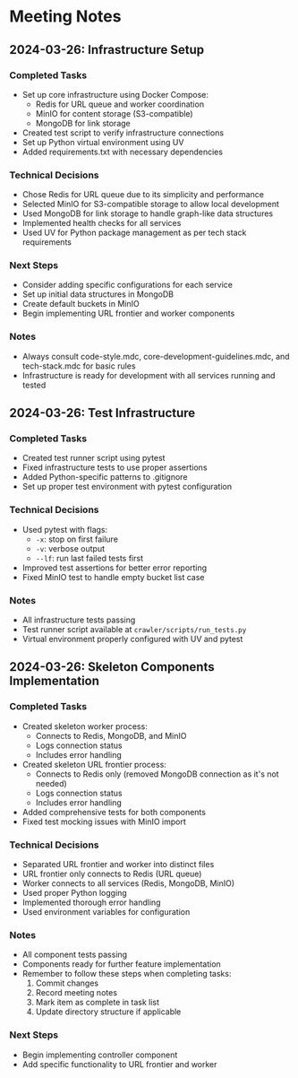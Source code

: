 # Meeting Notes

## 2024-03-26: Infrastructure Setup

### Completed Tasks
- Set up core infrastructure using Docker Compose:
  - Redis for URL queue and worker coordination
  - MinIO for content storage (S3-compatible)
  - MongoDB for link storage
- Created test script to verify infrastructure connections
- Set up Python virtual environment using UV
- Added requirements.txt with necessary dependencies

### Technical Decisions
- Chose Redis for URL queue due to its simplicity and performance
- Selected MinIO for S3-compatible storage to allow local development
- Used MongoDB for link storage to handle graph-like data structures
- Implemented health checks for all services
- Used UV for Python package management as per tech stack requirements

### Next Steps
- Consider adding specific configurations for each service
- Set up initial data structures in MongoDB
- Create default buckets in MinIO
- Begin implementing URL frontier and worker components

### Notes
- Always consult code-style.mdc, core-development-guidelines.mdc, and tech-stack.mdc for basic rules
- Infrastructure is ready for development with all services running and tested

## 2024-03-26: Test Infrastructure

### Completed Tasks
- Created test runner script using pytest
- Fixed infrastructure tests to use proper assertions
- Added Python-specific patterns to .gitignore
- Set up proper test environment with pytest configuration

### Technical Decisions
- Used pytest with flags:
  - `-x`: stop on first failure
  - `-v`: verbose output
  - `--lf`: run last failed tests first
- Improved test assertions for better error reporting
- Fixed MinIO test to handle empty bucket list case

### Notes
- All infrastructure tests passing
- Test runner script available at `crawler/scripts/run_tests.py`
- Virtual environment properly configured with UV and pytest

## 2024-03-26: Skeleton Components Implementation

### Completed Tasks
- Created skeleton worker process:
  - Connects to Redis, MongoDB, and MinIO
  - Logs connection status
  - Includes error handling
- Created skeleton URL frontier process:
  - Connects to Redis only (removed MongoDB connection as it's not needed)
  - Logs connection status
  - Includes error handling
- Added comprehensive tests for both components
- Fixed test mocking issues with MinIO import

### Technical Decisions
- Separated URL frontier and worker into distinct files
- URL frontier only connects to Redis (URL queue)
- Worker connects to all services (Redis, MongoDB, MinIO)
- Used proper Python logging
- Implemented thorough error handling
- Used environment variables for configuration

### Notes
- All component tests passing
- Components ready for further feature implementation
- Remember to follow these steps when completing tasks:
  1. Commit changes
  2. Record meeting notes
  3. Mark item as complete in task list
  4. Update directory structure if applicable

### Next Steps
- Begin implementing controller component
- Add specific functionality to URL frontier and worker
